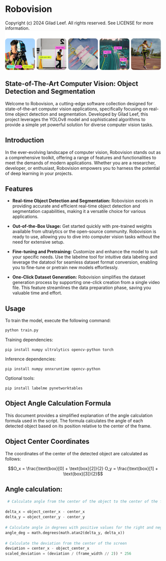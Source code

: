 # Robovision

Copyright (c) 2024 Gilad Leef. All rights reserved. See LICENSE for more information.
![](assets/banner.png)

## State-of-The-Art Computer Vision: Object Detection and Segmentation

Welcome to Robovision, a cutting-edge software collection designed for state-of-the-art computer vision applications, specifically focusing on real-time object detection and segmentation. Developed by Gilad Leef, this project leverages the YOLOv8 model and sophisticated algorithms to provide a simple yet powerful solution for diverse computer vision tasks.

## Introduction

In the ever-evolving landscape of computer vision, Robovision stands out as a comprehensive toolkit, offering a range of features and functionalities to meet the demands of modern applications. Whether you are a researcher, developer, or enthusiast, Robovision empowers you to harness the potential of deep learning in your projects.

## Features

- **Real-time Object Detection and Segmentation:** Robovision excels in providing accurate and efficient real-time object detection and segmentation capabilities, making it a versatile choice for various applications.

- **Out-of-the-Box Usage:** Get started quickly with pre-trained weights available from ultralytics or the open-source community. Robovision is ready to use, allowing you to dive into computer vision tasks without the need for extensive setup.

- **Fine-tuning and Pretraining:** Customize and enhance the model to suit your specific needs. Use the labelme tool for intuitive data labeling and leverage the datatool for seamless dataset format conversion, enabling you to fine-tune or pretrain new models effortlessly.

- **One-Click Dataset Generation:** Robovision simplifies the dataset generation process by supporting one-click creation from a single video file. This feature streamlines the data preparation phase, saving you valuable time and effort.

## Usage

To train the model, execute the following command:

```bash
python train.py
```

Training dependencies:

`pip install numpy ultralytics opencv-python torch`

Inference dependencies:

`pip install numpy onnxruntime opencv-python`

Optional tools:

`pip install labelme pynetworktables`

## Object Angle Calculation Formula

This document provides a simplified explanation of the angle calculation formula used in the script. The formula calculates the angle of each detected object based on its position relative to the center of the frame.

## Object Center Coordinates

The coordinates of the center of the detected object are calculated as follows:

```math
O_x = \frac{\text{box}[0] + \text{box}[2]}{2}
O_y = \frac{\text{box}[1] + \text{box}[3]}{2}
```
## Angle calculation:
```python
 # Calculate angle from the center of the object to the center of the frame

delta_x = object_center_x - center_x
delta_y = object_center_y - center_y

# Calculate angle in degrees with positive values for the right and negative values for the left
angle_deg = math.degrees(math.atan2(delta_y, delta_x))

# Calculate the deviation from the center of the screen
deviation = center_x - object_center_x
scaled_deviation = (deviation / (frame_width // 2)) * 256
```
